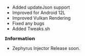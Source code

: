   - Added updateJson support   
  - Improved for Android 12L
  - Improved Vulkan Rendering
  - Fixed any bugs
  - Added Tweaks.sh

  𝗜𝗻𝗳𝗼𝗿𝗺𝗮𝘁𝗶𝗼𝗻
  - Zephyrus Injector Release soon.
